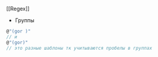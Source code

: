 [[Regex]]

- Группы
```cs
@"(gor )" 
// и
@"(gor)"
// это разные шаблоны тк учитываются пробелы в группах
```

